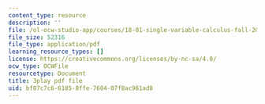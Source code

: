 ```yaml
---
content_type: resource
description: ''
file: /ol-ocw-studio-app/courses/18-01-single-variable-calculus-fall-2006/bf87c7c661858ffe760407f8ac961ad8_4Q37iOyBq44.pdf
file_size: 52316
file_type: application/pdf
learning_resource_types: []
license: https://creativecommons.org/licenses/by-nc-sa/4.0/
ocw_type: OCWFile
resourcetype: Document
title: 3play pdf file
uid: bf87c7c6-6185-8ffe-7604-07f8ac961ad8
---
```


